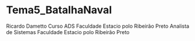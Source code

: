 # Tema5_BatalhaNaval
Ricardo Dametto Curso ADS Faculdade Estacio polo Ribeirão Preto
Analista de Sistemas Faculdade Estacio polo Ribeirão Preto 